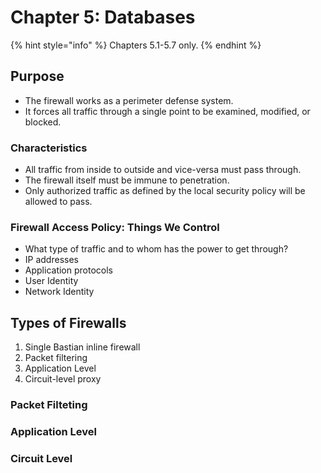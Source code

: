 # Chapter 5: Databases

{% hint style="info" %}
Chapters 5.1-5.7 only.
{% endhint %}

## Purpose

* The firewall works as a perimeter defense system.
* It forces all traffic through a single point to be examined, modified, or blocked.

### Characteristics

* All traffic from inside to outside and vice-versa must pass through.
* The firewall itself must be immune to penetration.
* Only authorized traffic as defined by the local security policy will be allowed to pass.

### Firewall Access Policy: Things We Control

* What type of traffic and to whom has the power to get through?
* IP addresses
* Application protocols
* User Identity
* Network Identity

## Types of Firewalls

1. Single Bastian inline firewall
2. Packet filtering
3. Application Level
4. Circuit-level proxy

### Packet Filteting

### Application Level

### Circuit Level

